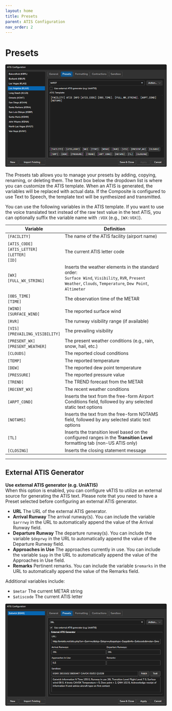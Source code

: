 ```yaml
---
layout: home
title: Presets
parent: ATIS Configuration
nav_order: 2
---
```


# Presets

![Compact Window](/assets/images/AtisConfiguration_Presets.png)

The Presets tab allows you to manage your presets by adding, copying, renaming, or deleting them. The text box below the dropdown list is where you can customize the ATIS template. When an ATIS is generated, the variables will be replaced with actual data. If the Composite is configured to use Text to Speech, the template text will be synthesized and transmitted.

You can use the following variables in the ATIS template. If you want to use the voice translated text instead of the raw text value in the text ATIS, you can optionally suffix the variable name with `:VOX` (e.g., `[WX:VOX]`).

|Variable|Definition|
|---|---|
|`[FACILITY]`|The name of the ATIS facility (airport name)|
|`[ATIS_CODE]`<br/>`[ATIS_LETTER]`<br/>`[LETTER]`<br/>`[ID]`|The current ATIS letter code|
|`[WX]`<br/>`[FULL_WX_STRING]`|Inserts the weather elements in the standard order:<br/>`Surface Wind`, `Visibility`, `RVR`, `Present Weather`, `Clouds`, `Temperature`, `Dew Point`, `Altimeter` |
|`[OBS_TIME]`<br/>`[TIME]`|	The observation time of the METAR|
|`[WIND]`<br/>`[SURFACE_WIND]`|The reported surface wind|
|`[RVR]`|The runway visibility range (if available)|
|`[VIS]`<br/>`[PREVAILING_VISIBILITY]`|The prevailing visibility|
|`[PRESENT_WX]`<br/>`[PRESENT_WEATHER]`|The present weather conditions (e.g., rain, snow, hail, etc.)|
|`[CLOUDS]`|The reported cloud conditions|
|`[TEMP]`|The reported temperature|
|`[DEW]`|The reported dew point temperature|
|`[PRESSURE]`|The reported pressure value|
|`[TREND]`|The TREND forecast from the METAR|
|`[RECENT_WX]`|The recent weather conditions|
|`[ARPT_COND]`|Inserts the text from the free-form Airport Conditions field, followed by any selected static text options|
|`[NOTAMS]`|Inserts the text from the free-form NOTAMS field, followed by any selected static text options|
|`[TL]`|Inserts the transition level based on the configured ranges in the **Transition Level** formatting tab (non-US ATIS only)|
|`[CLOSING]`|Inserts the closing statement message|

<hr/>

## External ATIS Generator

**Use external ATIS generator (e.g. UniATIS)**<br/>
When this option is enabled, you can configure vATIS to utilize an external source for generating the ATIS text. Please note that you need to have a Preset selected before configuring an external ATIS generator.

* **URL** The URL of the external ATIS generator.
* **Arrival Runway** The arrival runway(s). You can include the variable `$arrrwy` in the URL to automatically append the value of the Arrival Runway field.
* **Departure Runway** The departure runway(s). You can include the variable `$deprwy` in the URL to automatically append the value of the Departure Runway field.
* **Approaches in Use** The approaches currently in use. You can include the variable `$app` in the URL to automatically append the value of the Approaches in Use field.
* **Remarks** Pertinent remarks. You can include the variable `$remarks` in the URL to automatically append the value of the Remarks field.

Additional variables include:

* `$metar` The current METAR string
* `$atiscode` The current ATIS letter

![External ATIS Generator](/assets/images/Formatting_ExternalGenerator.png)
